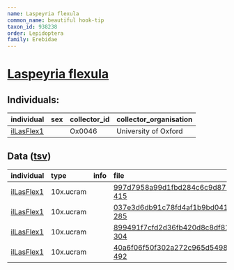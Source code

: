 ```yaml
---
name: Laspeyria flexula
common_name: beautiful hook-tip
taxon_id: 938238
order: Lepidoptera
family: Erebidae
---
```


# [Laspeyria flexula](https://www.ebi.ac.uk/ena/data/taxonomy/v1/taxon/tax-id/938238)

## Individuals:

| individual | sex | collector_id | collector_organisation |
| :--------- | :-: | :----------- | :--------------------- |
| [ilLasFlex1](ilLasFlex1.md) |  | Ox0046 | University of Oxford |

## Data ([tsv](Laspeyria_flexula_data.tsv))

| individual | type | info | file |
| :--------- | :--- | :--- | :--- |
| [ilLasFlex1](ilLasFlex1.md) | 10x.ucram |  | [997d7958a99d1fbd284c6c9d8728215f-415](https://darwin.cog.sanger.ac.uk/insects/Laspeyria_flexula/ilLasFlex1/genomic_data/10x/32140_4%235.cram) |
| [ilLasFlex1](ilLasFlex1.md) | 10x.ucram |  | [037e3d6db91c78fd4af1b9bd041c7e8c-285](https://darwin.cog.sanger.ac.uk/insects/Laspeyria_flexula/ilLasFlex1/genomic_data/10x/32140_4%236.cram) |
| [ilLasFlex1](ilLasFlex1.md) | 10x.ucram |  | [899491f7cfd2d36fb420d8c8df812018-304](https://darwin.cog.sanger.ac.uk/insects/Laspeyria_flexula/ilLasFlex1/genomic_data/10x/32140_4%237.cram) |
| [ilLasFlex1](ilLasFlex1.md) | 10x.ucram |  | [40a6f06f50f302a272c965d5498e9a0d-492](https://darwin.cog.sanger.ac.uk/insects/Laspeyria_flexula/ilLasFlex1/genomic_data/10x/32140_4%238.cram) |
